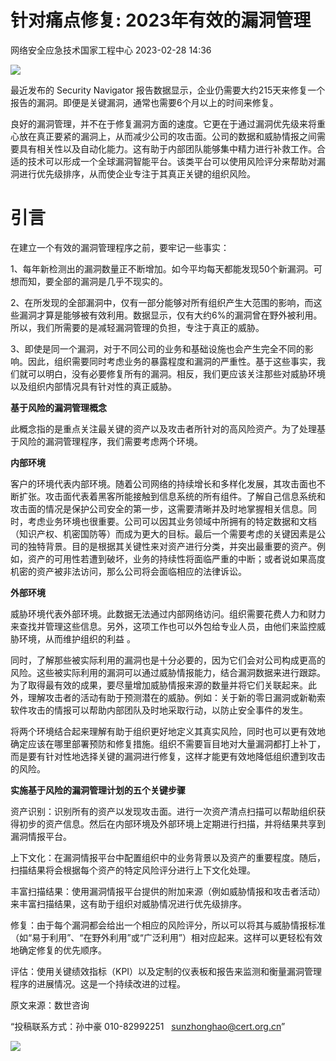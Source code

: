 #  针对痛点修复: 2023年有效的漏洞管理   
 网络安全应急技术国家工程中心   2023-02-28 14:36  
  
![](https://mmbiz.qpic.cn/mmbiz_png/GoUrACT176nPt9HS11CaPacrUloibibFEvfhoXaseibEwF8q4Zk1rJ0V0T2VBCUFrPibQ5d0jvnMiaeKAoQkKxo5WvQ/640?wx_fmt=png "")  
  
最近发布的 Security Navigator 报告数据显示，企业仍需要大约215天来修复一个报告的漏洞。即便是关键漏洞，通常也需要6个月以上的时间来修复。  
  
良好的漏洞管理，并不在于修复漏洞方面的速度。它更在于通过漏洞优先级来将重心放在真正要紧的漏洞上，从而减少公司的攻击面。公司的数据和威胁情报之间需要具有相关性以及自动化能力。这有助于内部团队能够集中精力进行补救工作。合适的技术可以形成一个全球漏洞智能平台。该类平台可以使用风险评分来帮助对漏洞进行优先级排序，从而使企业专注于其真正关键的组织风险。  
# 引言  
  
在建立一个有效的漏洞管理程序之前，要牢记一些事实：  
  
1、每年新检测出的漏洞数量正不断增加。如今平均每天都能发现50个新漏洞。可想而知，要全部的漏洞是几乎不现实的。  
  
2、在所发现的全部漏洞中，仅有一部分能够对所有组织产生大范围的影响，而这些漏洞才算是能够被有效利用。数据显示，仅有大约6%的漏洞曾在野外被利用。所以，我们所需要的是减轻漏洞管理的负担，专注于真正的威胁。  
  
3、即使是同一个漏洞，对于不同公司的业务和基础设施也会产生完全不同的影响。因此，组织需要同时考虑业务的暴露程度和漏洞的严重性。基于这些事实，我们就可以明白，没有必要修复所有的漏洞。相反，我们更应该关注那些对威胁环境以及组织内部情况具有针对性的真正威胁。  
  
**基于风险的漏洞管理概念**  
  
此概念指的是重点关注最关键的资产以及攻击者所针对的高风险资产。为了处理基于风险的漏洞管理程序，我们需要考虑两个环境。  
  
**内部环境**  
  
客户的环境代表内部环境。随着公司网络的持续增长和多样化发展，其攻击面也不断扩张。攻击面代表着黑客所能接触到信息系统的所有组件。了解自己信息系统和攻击面的情况是保护公司安全的第一步，这需要清晰并及时地掌握相关信息。同时，考虑业务环境也很重要。公司可以因其业务领域中所拥有的特定数据和文档（知识产权、机密国防等）而成为更大的目标。最后一个需要考虑的关键因素是公司的独特背景。目的是根据其关键性来对资产进行分类，并突出最重要的资产。例如，资产的可用性若遭到破坏，业务的持续性将面临严重的中断；或者说如果高度机密的资产被非法访问，那么公司将会面临相应的法律诉讼。  
  
**外部环境**  
  
威胁环境代表外部环境。此数据无法通过内部网络访问。组织需要花费人力和财力来查找并管理这些信息。另外，这项工作也可以外包给专业人员，由他们来监控威胁环境，从而维护组织的利益 。   
  
同时，了解那些被实际利用的漏洞也是十分必要的，因为它们会对公司构成更高的风险。这些被实际利用的漏洞可以通过威胁情报能力，结合漏洞数据来进行跟踪。为了取得最有效的成果，要尽量增加威胁情报来源的数量并将它们关联起来。此外，理解攻击者的活动有助于预测潜在的威胁。例如：关于新的零日漏洞或新勒索软件攻击的情报可以帮助内部团队及时地采取行动，以防止安全事件的发生。  
  
将两个环境结合起来理解有助于组织更好地定义其真实风险，同时也可以更有效地确定应该在哪里部署预防和修复措施。组织不需要盲目地对大量漏洞都打上补丁，而是要有针对性地选择关键的漏洞进行修复，这样才能更有效地降低组织遭到攻击的风险。  
  
**实施基于风险的漏洞管理计划的五个关键步骤**  
  
资产识别：识别所有的资产以发现攻击面。进行一次资产清点扫描可以帮助组织获得初步的资产信息。然后在内部环境及外部环境上定期进行扫描，并将结果共享到漏洞情报平台。  
  
上下文化：在漏洞情报平台中配置组织中的业务背景以及资产的重要程度。随后，扫描结果将会根据每个资产的特定风险评分进行上下文化处理。  
  
丰富扫描结果：使用漏洞情报平台提供的附加来源（例如威胁情报和攻击者活动）来丰富扫描结果，这有助于组织对威胁情况进行优先级排序。  
  
修复：由于每个漏洞都会给出一个相应的风险评分，所以可以将其与威胁情报标准（如“易于利用”、“在野外利用”或“广泛利用”）相对应起来。这样可以更轻松有效地确定修复的优先顺序。  
  
评估：使用关键绩效指标（KPI）以及定制的仪表板和报告来监测和衡量漏洞管理程序的进展情况。这是一个持续改进的过程。  
  
  
  
原文来源：数世咨询  
  
“投稿联系方式：孙中豪 010-82992251   sunzhonghao@cert.org.cn”  
  
![](https://mmbiz.qpic.cn/mmbiz_jpg/GoUrACT176n1NvL0JsVSB8lNDX2FCGZjW0HGfDVnFao65ic4fx6Rv4qylYEAbia4AU3V2Zz801UlicBcLeZ6gS6tg/640?wx_fmt=jpeg&wxfrom=5&wx_lazy=1&wx_co=1 "")  
  
